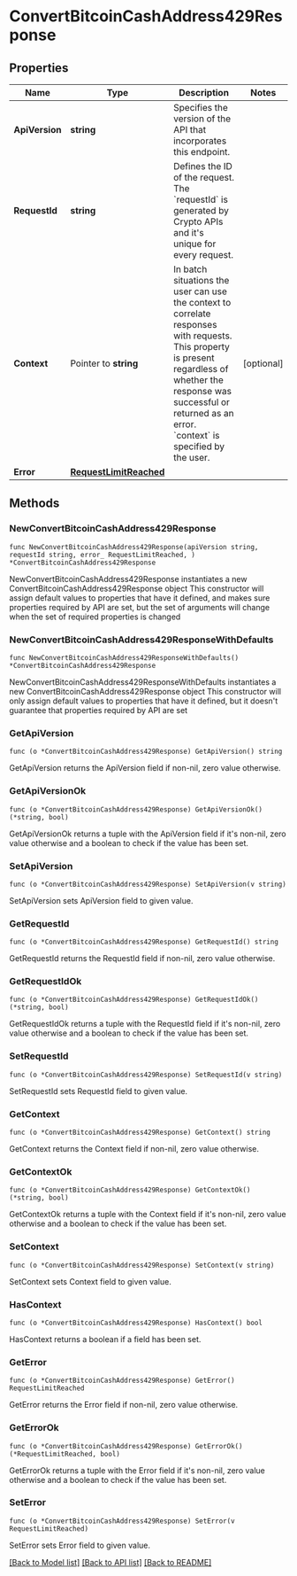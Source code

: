 # ConvertBitcoinCashAddress429Response

## Properties

Name | Type | Description | Notes
------------ | ------------- | ------------- | -------------
**ApiVersion** | **string** | Specifies the version of the API that incorporates this endpoint. | 
**RequestId** | **string** | Defines the ID of the request. The &#x60;requestId&#x60; is generated by Crypto APIs and it&#39;s unique for every request. | 
**Context** | Pointer to **string** | In batch situations the user can use the context to correlate responses with requests. This property is present regardless of whether the response was successful or returned as an error. &#x60;context&#x60; is specified by the user. | [optional] 
**Error** | [**RequestLimitReached**](RequestLimitReached.md) |  | 

## Methods

### NewConvertBitcoinCashAddress429Response

`func NewConvertBitcoinCashAddress429Response(apiVersion string, requestId string, error_ RequestLimitReached, ) *ConvertBitcoinCashAddress429Response`

NewConvertBitcoinCashAddress429Response instantiates a new ConvertBitcoinCashAddress429Response object
This constructor will assign default values to properties that have it defined,
and makes sure properties required by API are set, but the set of arguments
will change when the set of required properties is changed

### NewConvertBitcoinCashAddress429ResponseWithDefaults

`func NewConvertBitcoinCashAddress429ResponseWithDefaults() *ConvertBitcoinCashAddress429Response`

NewConvertBitcoinCashAddress429ResponseWithDefaults instantiates a new ConvertBitcoinCashAddress429Response object
This constructor will only assign default values to properties that have it defined,
but it doesn't guarantee that properties required by API are set

### GetApiVersion

`func (o *ConvertBitcoinCashAddress429Response) GetApiVersion() string`

GetApiVersion returns the ApiVersion field if non-nil, zero value otherwise.

### GetApiVersionOk

`func (o *ConvertBitcoinCashAddress429Response) GetApiVersionOk() (*string, bool)`

GetApiVersionOk returns a tuple with the ApiVersion field if it's non-nil, zero value otherwise
and a boolean to check if the value has been set.

### SetApiVersion

`func (o *ConvertBitcoinCashAddress429Response) SetApiVersion(v string)`

SetApiVersion sets ApiVersion field to given value.


### GetRequestId

`func (o *ConvertBitcoinCashAddress429Response) GetRequestId() string`

GetRequestId returns the RequestId field if non-nil, zero value otherwise.

### GetRequestIdOk

`func (o *ConvertBitcoinCashAddress429Response) GetRequestIdOk() (*string, bool)`

GetRequestIdOk returns a tuple with the RequestId field if it's non-nil, zero value otherwise
and a boolean to check if the value has been set.

### SetRequestId

`func (o *ConvertBitcoinCashAddress429Response) SetRequestId(v string)`

SetRequestId sets RequestId field to given value.


### GetContext

`func (o *ConvertBitcoinCashAddress429Response) GetContext() string`

GetContext returns the Context field if non-nil, zero value otherwise.

### GetContextOk

`func (o *ConvertBitcoinCashAddress429Response) GetContextOk() (*string, bool)`

GetContextOk returns a tuple with the Context field if it's non-nil, zero value otherwise
and a boolean to check if the value has been set.

### SetContext

`func (o *ConvertBitcoinCashAddress429Response) SetContext(v string)`

SetContext sets Context field to given value.

### HasContext

`func (o *ConvertBitcoinCashAddress429Response) HasContext() bool`

HasContext returns a boolean if a field has been set.

### GetError

`func (o *ConvertBitcoinCashAddress429Response) GetError() RequestLimitReached`

GetError returns the Error field if non-nil, zero value otherwise.

### GetErrorOk

`func (o *ConvertBitcoinCashAddress429Response) GetErrorOk() (*RequestLimitReached, bool)`

GetErrorOk returns a tuple with the Error field if it's non-nil, zero value otherwise
and a boolean to check if the value has been set.

### SetError

`func (o *ConvertBitcoinCashAddress429Response) SetError(v RequestLimitReached)`

SetError sets Error field to given value.



[[Back to Model list]](../README.md#documentation-for-models) [[Back to API list]](../README.md#documentation-for-api-endpoints) [[Back to README]](../README.md)


